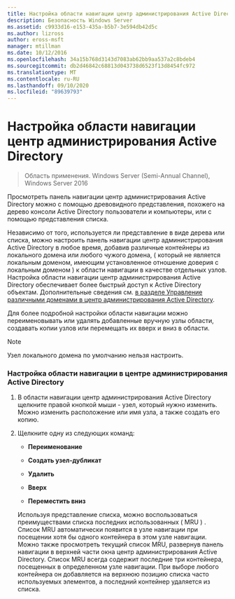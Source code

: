 ```yaml
---
title: Настройка области навигации центр администрирования Active Directory
description: Безопасность Windows Server
ms.assetid: c9933d16-e153-435a-b5b7-3e594db42d5c
ms.author: lizross
author: eross-msft
manager: mtillman
ms.date: 10/12/2016
ms.openlocfilehash: 34a15b768d3143d7083ab62bb9aa537a2c8bdeb4
ms.sourcegitcommit: db2d46842c68813d043738d6523f13d8454fc972
ms.translationtype: MT
ms.contentlocale: ru-RU
ms.lasthandoff: 09/10/2020
ms.locfileid: "89639793"
---
```

# <a name="customize-the-active-directory-administrative-center-navigation-pane"></a>Настройка области навигации центр администрирования Active Directory

>Область применения. Windows Server (Semi-Annual Channel), Windows Server 2016

  Просмотреть панель навигации центр администрирования Active Directory можно с помощью древовидного представления, похожего на дерево консоли Active Directory пользователи и компьютеры, или с помощью представления списка.

 Независимо от того, используется ли представление в виде дерева или списка, можно настроить панель навигации центр администрирования Active Directory в любое время, добавив различные контейнеры из локального домена или любого чужого домена, \( который не является локальным доменом, имеющим установленное отношение доверия с локальным доменом \) к области навигации в качестве отдельных узлов. Настройка области навигации центр администрирования Active Directory обеспечивает более быстрый доступ к Active Directory объектам. Дополнительные сведения см. [в разделе Управление различными доменами в центр администрирования Active Directory](manage-different-domains-in-active-directory-administrative-center.md).

 Для более подробной настройки области навигации можно переименовывать или удалять добавленные вручную узлы области, создавать копии узлов или перемещать их вверх и вниз в области.

> [!NOTE]
>  Узел локального домена по умолчанию нельзя настроить.

### <a name="to-customize-the-active-directory-administrative-center-navigation-pane"></a>Настройка области навигации в центре администрирования Active Directory

1. В области навигации центр администрирования Active Directory щелкните правой кнопкой мыши \- узел, который нужно изменить. Можно изменить расположение или имя узла, а также создать его копию.

2. Щелкните одну из следующих команд:

   -   **Переименование**

   -   **Создать узел-дубликат**

   -   **Удалить**

   -   **Вверх**

   -   **Переместить вниз**

   Используя представление списка, можно воспользоваться преимуществами списка последних использованных \( MRU \) . Список MRU автоматически появится в узле навигации при посещении хотя бы одного контейнера в этом узле навигации. Можно также просмотреть текущий список MRU, развернув панель навигации в верхней части окна центр администрирования Active Directory. Список MRU всегда содержит последние три контейнера, посещенных в определенном узле навигации. При выборе любого контейнера он добавляется на верхнюю позицию списка часто используемых элементов, а последний контейнер удаляется из списка.



